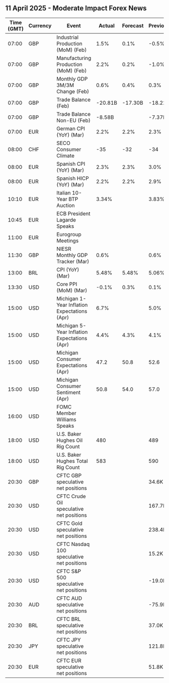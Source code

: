 ## 11 April 2025 - Moderate Impact Forex News

| Time (GMT) | Currency | Event | Actual | Forecast | Previous |
|------|----------|-------|--------|----------|----------|
| 07:00 | GBP | Industrial Production (MoM) (Feb) | 1.5% | 0.1% | -0.5% |
| 07:00 | GBP | Manufacturing Production (MoM) (Feb) | 2.2% | 0.2% | -1.0% |
| 07:00 | GBP | Monthly GDP 3M/3M Change (Feb) | 0.6% | 0.4% | 0.3% |
| 07:00 | GBP | Trade Balance (Feb) | -20.81B | -17.30B | -18.22B |
| 07:00 | GBP | Trade Balance Non-EU (Feb) | -8.58B |  | -7.37B |
| 07:00 | EUR | German CPI (YoY) (Mar) | 2.2% | 2.2% | 2.3% |
| 08:00 | CHF | SECO Consumer Climate | -35 | -32 | -34 |
| 08:00 | EUR | Spanish CPI (YoY) (Mar) | 2.3% | 2.3% | 3.0% |
| 08:00 | EUR | Spanish HICP (YoY) (Mar) | 2.2% | 2.2% | 2.9% |
| 10:10 | EUR | Italian 10-Year BTP Auction | 3.34% |  | 3.83% |
| 10:45 | EUR | ECB President Lagarde Speaks |  |  |  |
| 11:00 | EUR | Eurogroup Meetings |  |  |  |
| 11:30 | GBP | NIESR Monthly GDP Tracker (Mar) | 0.6% |  | 0.6% |
| 13:00 | BRL | CPI (YoY) (Mar) | 5.48% | 5.48% | 5.06% |
| 13:30 | USD | Core PPI (MoM) (Mar) | -0.1% | 0.3% | 0.1% |
| 15:00 | USD | Michigan 1-Year Inflation Expectations (Apr) | 6.7% |  | 5.0% |
| 15:00 | USD | Michigan 5-Year Inflation Expectations (Apr) | 4.4% | 4.3% | 4.1% |
| 15:00 | USD | Michigan Consumer Expectations (Apr) | 47.2 | 50.8 | 52.6 |
| 15:00 | USD | Michigan Consumer Sentiment (Apr) | 50.8 | 54.0 | 57.0 |
| 16:00 | USD | FOMC Member Williams Speaks |  |  |  |
| 18:00 | USD | U.S. Baker Hughes Oil Rig Count | 480 |  | 489 |
| 18:00 | USD | U.S. Baker Hughes Total Rig Count | 583 |  | 590 |
| 20:30 | GBP | CFTC GBP speculative net positions |  |  | 34.6K |
| 20:30 | USD | CFTC Crude Oil speculative net positions |  |  | 167.7K |
| 20:30 | USD | CFTC Gold speculative net positions |  |  | 238.4K |
| 20:30 | USD | CFTC Nasdaq 100 speculative net positions |  |  | 15.2K |
| 20:30 | USD | CFTC S&P 500 speculative net positions |  |  | -19.0K |
| 20:30 | AUD | CFTC AUD speculative net positions |  |  | -75.9K |
| 20:30 | BRL | CFTC BRL speculative net positions |  |  | 37.0K |
| 20:30 | JPY | CFTC JPY speculative net positions |  |  | 121.8K |
| 20:30 | EUR | CFTC EUR speculative net positions |  |  | 51.8K |
